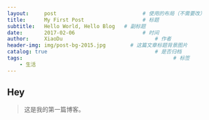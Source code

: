 ```yaml
---
layout:     post   				            # 使用的布局（不需要改）
title:      My First Post 				    # 标题 
subtitle:   Hello World, Hello Blog   # 副标题
date:       2017-02-06 				        # 时间
author:     XiaoDu 						        # 作者
header-img: img/post-bg-2015.jpg 	    # 这篇文章标题背景图片
catalog: true 						            # 是否归档
tags:								                  # 标签
    - 生活
---
```


## Hey
>这是我的第一篇博客。
